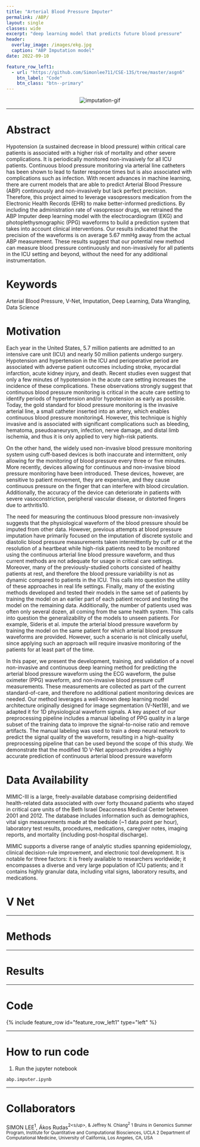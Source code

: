```yaml
---
title: "Arterial Blood Pressure Imputer"
permalink: /ABP/
layout: single 
classes: wide
excerpt: "deep learning model that predicts future blood pressure"
header:
  overlay_image: /images/ekg.jpg
  caption: "ABP Imputation model"
date: 2022-09-10

feature_row_left1:
  - url: "https://github.com/Simonlee711/CSE-13S/tree/master/asgn6"
    btn_label: "Code"
    btn_class: "btn--primary"
---
```


<p align="center">
  <img src="https://github.com/brianhill11/media/blob/master/abpimputation/ABPImputation.gif" alt="imputation-gif">
</p>

---

# Abstract

Hypotension (a sustained decrease in blood pressure) within critical care patients is associated with a higher risk of mortality and other severe complications. It is periodically monitored non-invasively for all ICU patients. Continuous blood pressure monitoring via arterial line catheters has been shown to lead to faster response times but is also associated with complications such as infection. With recent advances in machine learning, there are current models that are able to predict Arterial Blood Pressure (ABP) continuously and non-invasively but lack perfect precision. Therefore, this project aimed to leverage vasopressors medication from the Electronic Health Records (EHR) to make better-informed predictions. By including the administration rate of vasopressor drugs, we retrained the ABP Imputer deep learning model with the electrocardiogram (EKG) and photoplethysmographic (PPG) waveforms to build a prediction system that takes into account clinical interventions. Our results indicated that the precision of the waveforms is on average 5.67 mmHg away from the actual ABP measurement. These results suggest that our potential new method can measure blood pressure continuously and non-invasively for all patients in the ICU setting and beyond, without the need for any additional instrumentation.

# Keywords

Arterial Blood Pressure, V-Net, Imputation, Deep Learning, Data Wrangling, Data Science

# Motivation

Each year in the United States, 5.7 million patients are admitted to an intensive care unit (ICU) and nearly 50 million patients undergo surgery. Hypotension and hypertension in the ICU and perioperative period are associated with adverse patient outcomes including stroke, myocardial infarction, acute kidney injury, and death. Recent studies even suggest that only a few minutes of hypotension in the acute care setting increases the incidence of these complications. These observations strongly suggest that continuous blood pressure monitoring is critical in the acute care setting to identify periods of hypertension and/or hypotension as early as possible. Today, the gold standard for blood pressure monitoring is the invasive arterial line, a small catheter inserted into an artery, which enables continuous blood pressure monitoring4. However, this technique is highly invasive and is associated with significant complications such as bleeding, hematoma, pseudoaneurysm, infection, nerve damage, and distal limb ischemia, and thus it is only applied to very high-risk patients.

On the other hand, the widely used non-invasive blood pressure monitoring system using cuff-based devices is both inaccurate and intermittent, only allowing for the monitoring of blood pressure every three or five minutes. More recently, devices allowing for continuous and non-invasive blood pressure monitoring have been introduced. These devices, however, are sensitive to patient movement, they are expensive, and they cause continuous pressure on the finger that can interfere with blood circulation. Additionally, the accuracy of the device can deteriorate in patients with severe vasoconstriction, peripheral vascular disease, or distorted fingers due to arthritis10.

The need for measuring the continuous blood pressure non-invasively suggests that the physiological waveform of the blood pressure should be imputed from other data. However, previous attempts at blood pressure imputation have primarily focused on the imputation of discrete systolic and diastolic blood pressure measurements taken intermittently by cuff or at the resolution of a heartbeat while high-risk patients need to be monitored using the continuous arterial line blood pressure waveform, and thus current methods are not adequate for usage in critical care settings. Moreover, many of the previously-studied cohorts consisted of healthy patients at rest, and therefore the blood pressure variability is not as dynamic compared to patients in the ICU. This calls into question the utility of these approaches in real life settings. Finally, many of the existing methods developed and tested their models in the same set of patients by training the model on an earlier part of each patient record and testing the model on the remaining data. Additionally, the number of patients used was often only several dozen, all coming from the same health system. This calls into question the generalizability of the models to unseen patients. For example, Sideris et al. impute the arterial blood pressure waveform by training the model on the same patient for which arterial blood pressure waveforms are provided. However, such a scenario is not clinically useful, since applying such an approach will require invasive monitoring of the patients for at least part of the time.

In this paper, we present the development, training, and validation of a novel non-invasive and continuous deep learning method for predicting the arterial blood pressure waveform using the ECG waveform, the pulse oximeter (PPG) waveform, and non-invasive blood pressure cuff measurements. These measurements are collected as part of the current standard-of-care, and therefore no additional patient monitoring devices are needed. Our method leverages a well-known deep learning model architecture originally designed for image segmentation (V-Net19), and we adapted it for 1D physiological waveform signals. A key aspect of our preprocessing pipeline includes a manual labeling of PPG quality in a large subset of the training data to improve the signal-to-noise ratio and remove artifacts. The manual labeling was used to train a deep neural network to predict the signal quality of the waveform, resulting in a high-quality preprocessing pipeline that can be used beyond the scope of this study. We demonstrate that the modified 1D V-Net approach provides a highly accurate prediction of continuous arterial blood pressure waveform

# Data Availability

MIMIC-III is a large, freely-available database comprising deidentified health-related data associated with over forty thousand patients who stayed in critical care units of the Beth Israel Deaconess Medical Center between 2001 and 2012. The database includes information such as demographics, vital sign measurements made at the bedside (~1 data point per hour), laboratory test results, procedures, medications, caregiver notes, imaging reports, and mortality (including post-hospital discharge).

MIMIC supports a diverse range of analytic studies spanning epidemiology, clinical decision-rule improvement, and electronic tool development. It is notable for three factors: it is freely available to researchers worldwide; it encompasses a diverse and very large population of ICU patients; and it contains highly granular data, including vital signs, laboratory results, and medications.

# V Net

---

# Methods

---

# Results

---

# Code

{% include feature_row id="feature_row_left1" type="left" %}

---

# How to run code

1. Run the jupyter notebook
```
abp.imputer.ipynb
```

---

# Collaborators

SIMON LEE<sup>1</sup>, Ákos Rudas<sup>2<s/up>, & Jeffrey N. Chiang<sup>2</sup>
1 Bruins in Genomics Summer Program, Institute for Quantitative and Computational Biosciences, UCLA
2 Department of Computational Medicine, University of California, Los Angeles, CA, USA



